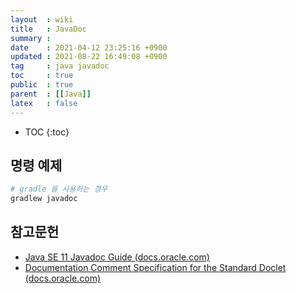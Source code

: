 ```yaml
---
layout  : wiki
title   : JavaDoc
summary : 
date    : 2021-04-12 23:25:16 +0900
updated : 2021-08-22 16:49:08 +0900
tag     : java javadoc
toc     : true
public  : true
parent  : [[Java]]
latex   : false
---
```

* TOC
{:toc}

## 명령 예제

```sh
# gradle 을 사용하는 경우
gradlew javadoc
```


## 참고문헌

- [Java SE 11 Javadoc Guide (docs.oracle.com)]( https://docs.oracle.com/en/java/javase/11/javadoc/javadoc.html )
- [Documentation Comment Specification for the Standard Doclet (docs.oracle.com)]( https://docs.oracle.com/en/java/javase/11/docs/specs/doc-comment-spec.html )

